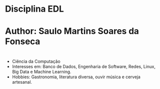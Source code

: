 # Disciplina EDL
# Author: Saulo Martins Soares da Fonseca <h1>
* Ciência da Computação
* Interesses em: Banco de Dados, Engenharia de Software, Redes, Linux, Big Data e Machine Learning.
* Hobbies: Gastronomia, literatura diversa, ouvir música e cerveja artesanal.
